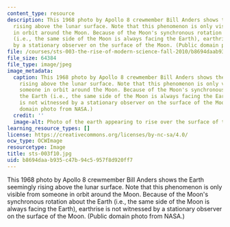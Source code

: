 ```yaml
---
content_type: resource
description: This 1968 photo by Apollo 8 crewmember Bill Anders shows the Earth seemingly
  rising above the lunar surface. Note that this phenomenon is only visible from someone
  in orbit around the Moon. Because of the Moon's synchronous rotation about the Earth
  (i.e., the same side of the Moon is always facing the Earth), earthrise is not witnessed
  by a stationary observer on the surface of the Moon. (Public domain photo from NASA.)
file: /courses/sts-003-the-rise-of-modern-science-fall-2010/b8694daab935c47b94c5957f8d920ff7_sts-003f10.jpg
file_size: 64384
file_type: image/jpeg
image_metadata:
  caption: This 1968 photo by Apollo 8 crewmember Bill Anders shows the Earth seemingly
    rising above the lunar surface. Note that this phenomenon is only visible from
    someone in orbit around the Moon. Because of the Moon's synchronous rotation about
    the Earth (i.e., the same side of the Moon is always facing the Earth), earthrise
    is not witnessed by a stationary observer on the surface of the Moon. (Public
    domain photo from NASA.)
  credit: ''
  image-alt: Photo of the earth appearing to rise over the surface of the moon.
learning_resource_types: []
license: https://creativecommons.org/licenses/by-nc-sa/4.0/
ocw_type: OCWImage
resourcetype: Image
title: sts-003f10.jpg
uid: b8694daa-b935-c47b-94c5-957f8d920ff7
---
```

This 1968 photo by Apollo 8 crewmember Bill Anders shows the Earth seemingly rising above the lunar surface. Note that this phenomenon is only visible from someone in orbit around the Moon. Because of the Moon's synchronous rotation about the Earth (i.e., the same side of the Moon is always facing the Earth), earthrise is not witnessed by a stationary observer on the surface of the Moon. (Public domain photo from NASA.)